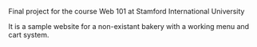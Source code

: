 Final project for the course Web 101 at Stamford International University

It is a sample website for a non-existant bakery with a working menu and cart system.
